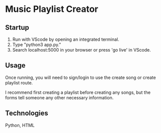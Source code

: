 # Music Playlist Creator

## Startup
1. Run with VScode by opening an integrated terminal.
2. Type "python3 app.py."
3. Search localhost:5000 in your browser or press 'go live' in VScode.

## Usage
Once running, you will need to sign/login to use the create song or create playlist route.

I recommend first creating a playlist before creating any songs, but the forms tell someone any other necessary information.

## Technologies
Python, HTML
